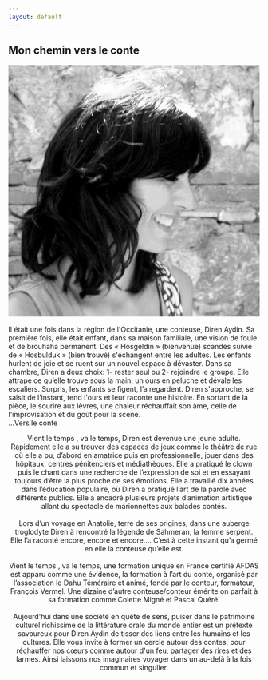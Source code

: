 ```yaml
---
layout: default
---
```


   <h2 id="mon-chemin-vers-le-conte">Mon chemin vers le conte</h2>
<p><img src="./photo/noir -bl.jpg" alt="diren en noir et blanc" class="parcours" /></p>

<p class="tx-parcours"> Il était une fois dans la région de l'Occitanie, une conteuse, Diren Aydin.
Sa première fois, elle était enfant, dans sa maison familiale, une vision de foule et de brouhaha permanent. Des « Hosgeldin » (bienvenue) scandés suivie de « Hosbulduk » (bien trouvé) s'échangent entre les adultes. Les enfants hurlent de joie et se ruent sur un nouvel espace à dévaster. Dans sa chambre, Diren a deux choix: 1- rester seul ou 2- rejoindre le groupe. Elle attrape ce qu’elle trouve sous la main, un ours en peluche et dévale les escaliers. Surpris, les enfants se figent, l’a regardent. Diren s'approche, se saisit de l’instant, tend l'ours et leur raconte une histoire. En sortant de la pièce, le sourire aux lèvres, une chaleur réchauffait son âme, celle de l'improvisation et du goût pour la scène. <br />
   ...Vers le conte  <br /> <center>
Vient le temps , va le temps, Diren est devenue une jeune adulte. Rapidement elle a su trouver des espaces de jeux comme le théâtre de rue où elle a pu, d’abord en amatrice puis en  professionnelle, jouer dans des hôpitaux, centres pénitenciers et médiathèques.  Elle a pratiqué le clown puis le chant dans une recherche de l’expression de soi et en essayant toujours d’être la plus proche de ses émotions. Elle a travaillé dix années dans l’éducation populaire, où Diren a pratiqué l’art de la parole avec différents publics. Elle a encadré plusieurs projets d’animation artistique allant du spectacle de marionnettes aux balades contés.  <br />
 <br />
Lors d’un voyage en Anatolie, terre de ses origines, dans une auberge troglodyte Diren à rencontré la légende de Sahmeran, la femme serpent. Elle l’a raconté encore, encore et encore…. C’est à cette instant qu’a germé en elle la conteuse qu’elle est.  <br />
 <br />
Vient le temps , va le temps, une formation unique en France certifié AFDAS est apparu  comme une évidence, la formation à l’art du conte, organisé par l’association le Dahu Téméraire et animé, fondé par le conteur, formateur, François Vermel.  Une dizaine d’autre conteuse/conteur émérite on parfait à sa formation comme Colette Migné et Pascal Quéré.  <br />
 <br />
Aujourd'hui dans une société en quête de sens, puiser dans le patrimoine culturel richissime de la littérature orale du monde entier est un prétexte savoureux pour Diren Aydin de tisser des liens entre les humains et les cultures. Elle vous invite à former un cercle autour des contes, pour réchauffer nos cœurs comme autour d'un feu, partager des rires et des larmes. Ainsi laissons nos imaginaires voyager dans un au-delà à la fois commun et singulier.

   </body>
</html>
